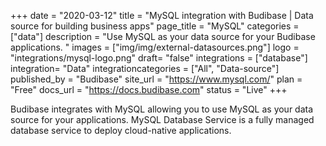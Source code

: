 +++
date = "2020-03-12"
title = "MySQL integration with Budibase | Data source for building business apps"
page_title = "MySQL"
categories = ["data"] 
description = "Use MySQL as your data source for your Budibase applications. "
images = ["img/img/external-datasources.png"]
logo = "integrations/mysql-logo.png"
draft= "false"
integrations = ["database"]
integration= "Data"
integrationcategories = ["All", "Data-source"]
published_by = "Budibase"
site_url = "https://www.mysql.com/"
plan = "Free"
docs_url = "https://docs.budibase.com"
status = "Live" 
+++


Budibase integrates with MySQL allowing you to use MySQL as your data source for your applications. MySQL Database Service is a fully managed database service to deploy cloud-native applications.
